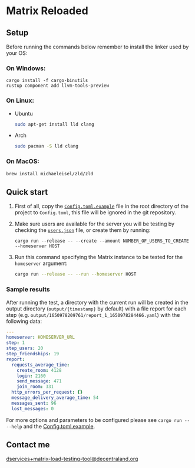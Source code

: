 # Matrix Reloaded
## Setup

Before running the commands below remember to install the linker used by your OS:

### On Windows:

```
cargo install -f cargo-binutils
rustup component add llvm-tools-preview
```

### On Linux:

- Ubuntu

  ```bash
  sudo apt-get install lld clang
  ```

- Arch
  ```bash
  sudo pacman -S lld clang
  ```

### On MacOS:

```bash
brew install michaeleisel/zld/zld
```

## Quick start

1. First of all, copy the [`Config.toml.example`](Config.toml.example) file in the root directory of the project to `Config.toml`, this file will be ignored in the git repository.

1. Make sure users are available for the server you will be testing by checking the [`users.json`](users.json) file, or create them by running:

   ```
   cargo run --release -- --create --amount NUMBER_OF_USERS_TO_CREATE --homeserver HOST
   ```

1. Run this command specifying the Matrix instance to be tested for the `homeserver` argument:

   ```bash
   cargo run --release -- --run --homeserver HOST
   ```

### Sample results

After running the test, a directory with the current run will be created in the output directory (`output/{timestamp}` by default) with a file report for each step (e.g. `output/1650978209761/report_1_1650978284466.yaml`) with the following data:

```yaml
---
homeserver: HOMESERVER_URL
step: 1
step_users: 20
step_friendships: 19
report:
  requests_average_time:
    create_room: 4128
    login: 2160
    send_message: 471
    join_room: 331
  http_errors_per_request: {}
  message_delivery_average_time: 54
  messages_sent: 96
  lost_messages: 0
```

For more options and parameters to be configured please see `cargo run -- --help` and the [Config.toml.example](/Config.toml.example).

## Contact me

dservices+matrix-load-testing-tool@decentraland.org
